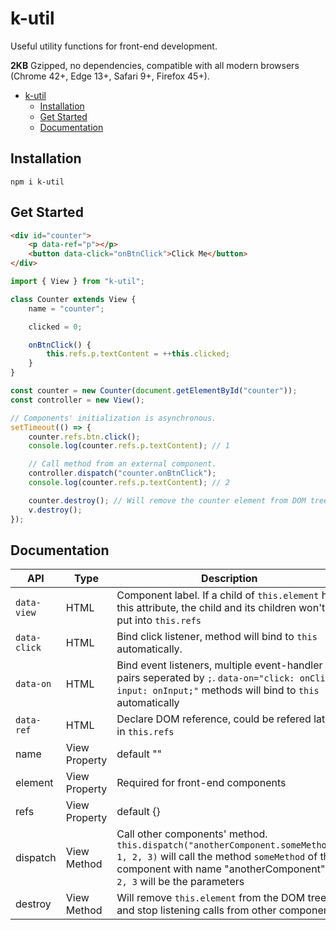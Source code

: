 # k-util

Useful utility functions for front-end development.

**2KB** Gzipped, no dependencies, compatible with all modern browsers (Chrome 42+, Edge 13+, Safari 9+, Firefox 45+).

-   [k-util](#k-util)
    -   [Installation](#installation)
    -   [Get Started](#get-started)
    -   [Documentation](#documentation)

## Installation

```
npm i k-util
```

## Get Started

```html
<div id="counter">
	<p data-ref="p"></p>
	<button data-click="onBtnClick">Click Me</button>
</div>
```

```javascript
import { View } from "k-util";

class Counter extends View {
	name = "counter";

	clicked = 0;

	onBtnClick() {
		this.refs.p.textContent = ++this.clicked;
	}
}

const counter = new Counter(document.getElementById("counter"));
const controller = new View();

// Components' initialization is asynchronous.
setTimeout(() => {
	counter.refs.btn.click();
	console.log(counter.refs.p.textContent); // 1

	// Call method from an external component.
	controller.dispatch("counter.onBtnClick");
	console.log(counter.refs.p.textContent); // 2

	counter.destroy(); // Will remove the counter element from DOM tree
	v.destroy();
});
```

## Documentation

| API          | Type          | Description                                                                                                                                                                                              |
| ------------ | ------------- | -------------------------------------------------------------------------------------------------------------------------------------------------------------------------------------------------------- |
| `data-view`  | HTML          | Component label. If a child of `this.element` has this attribute, the child and its children won't be put into `this.refs`                                                                               |
| `data-click` | HTML          | Bind click listener, method will bind to `this` automatically.                                                                                                                                           |
| `data-on`    | HTML          | Bind event listeners, multiple event-handler pairs seperated by `;`. `data-on="click: onClick; input: onInput;"` methods will bind to `this` automatically                                               |
| `data-ref`   | HTML          | Declare DOM reference, could be refered later in `this.refs`                                                                                                                                             |
| name         | View Property | default ""                                                                                                                                                                                               |
| element      | View Property | Required for front-end components                                                                                                                                                                        |
| refs         | View Property | default {}                                                                                                                                                                                               |
| dispatch     | View Method   | Call other components' method. `this.dispatch("anotherComponent.someMethod", 1, 2, 3)` will call the method `someMethod` of the component with name "anotherComponent", `1, 2, 3` will be the parameters |
| destroy      | View Method   | Will remove `this.element` from the DOM tree, and stop listening calls from other components                                                                                                             |
